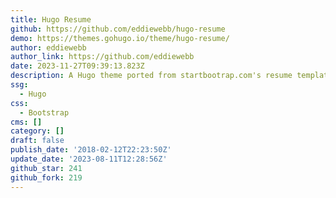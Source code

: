 ```yaml
---
title: Hugo Resume
github: https://github.com/eddiewebb/hugo-resume
demo: https://themes.gohugo.io/theme/hugo-resume/
author: eddiewebb
author_link: https://github.com/eddiewebb
date: 2023-11-27T09:39:13.823Z
description: A Hugo theme ported from startbootrap.com's resume template
ssg:
  - Hugo
css:
  - Bootstrap
cms: []
category: []
draft: false
publish_date: '2018-02-12T22:23:50Z'
update_date: '2023-08-11T12:28:56Z'
github_star: 241
github_fork: 219
---
```

